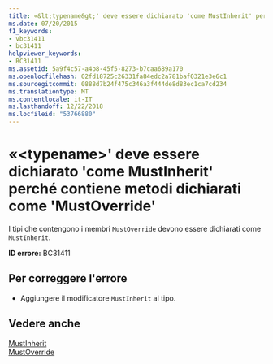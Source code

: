 ```yaml
---
title: «&lt;typename&gt;' deve essere dichiarato 'come MustInherit' perché contiene metodi dichiarati come 'MustOverride'
ms.date: 07/20/2015
f1_keywords:
- vbc31411
- bc31411
helpviewer_keywords:
- BC31411
ms.assetid: 5a9f4c57-a4b8-45f5-8273-b7caa689a170
ms.openlocfilehash: 02fd18725c26331fa84edc2a781baf0321e3e6c1
ms.sourcegitcommit: 0888d7b24f475c346a3f444de8d83ec1ca7cd234
ms.translationtype: MT
ms.contentlocale: it-IT
ms.lasthandoff: 12/22/2018
ms.locfileid: "53766880"
---
```

# <a name="lttypenamegt-must-be-declared-mustinherit-because-it-contains-methods-declared-mustoverride"></a>«&lt;typename&gt;' deve essere dichiarato 'come MustInherit' perché contiene metodi dichiarati come 'MustOverride'
I tipi che contengono i membri `MustOverride` devono essere dichiarati come `MustInherit`.  
  
 **ID errore:** BC31411  
  
## <a name="to-correct-this-error"></a>Per correggere l'errore  
  
-   Aggiungere il modificatore `MustInherit` al tipo.  
  
## <a name="see-also"></a>Vedere anche  
 [MustInherit](../../visual-basic/language-reference/modifiers/mustinherit.md)  
 [MustOverride](../../visual-basic/language-reference/modifiers/mustoverride.md)
